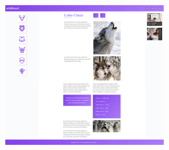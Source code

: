 <img src="../screenshots/wildbeast1.png" alt="Projeto Wildbeast" width="800">
<img src="../screenshots/wildbeast2.png" alt="Projeto Wildbeast" width="800">

